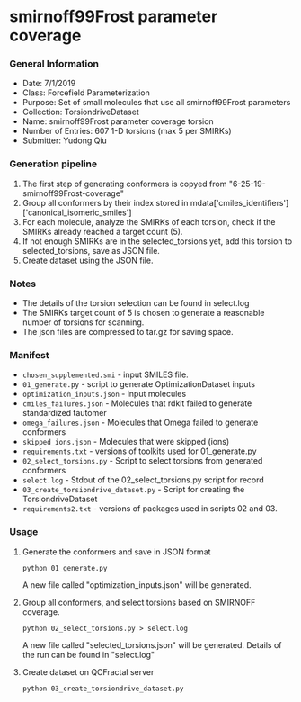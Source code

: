# smirnoff99Frost parameter coverage

### General Information
 - Date: 7/1/2019
 - Class: Forcefield Parameterization
 - Purpose: Set of small molecules that use all smirnoff99Frost parameters
 - Collection: TorsiondriveDataset
 - Name: smirnoff99Frost parameter coverage torsion
 - Number of Entries: 607 1-D torsions (max 5 per SMIRKs)
 - Submitter: Yudong Qiu

### Generation pipeline
1. The first step of generating conformers is copyed from "6-25-19-smirnoff99Frost-coverage"
2. Group all conformers by their index stored in mdata['cmiles_identifiers']['canonical_isomeric_smiles']
3. For each molecule, analyze the SMIRKs of each torsion, check if the SMIRKs already reached a target count (5).
4. If not enough SMIRKs are in the selected_torsions yet, add this torsion to selected_torsions, save as JSON file.
4. Create dataset using the JSON file.

### Notes
 - The details of the torsion selection can be found in select.log
 - The SMIRKs target count of 5 is chosen to generate a reasonable number of torsions for scanning.
 - The json files are compressed to tar.gz for saving space.

### Manifest
 - `chosen_supplemented.smi` - input SMILES file.
 - `01_generate.py` - script to generate OptimizationDataset inputs
 - `optimization_inputs.json` - input molecules
 - `cmiles_failures.json` - Molecules that rdkit failed to generate standardized tautomer
 - `omega_failures.json` - Molecules that Omega failed to generate conformers
 - `skipped_ions.json` - Molecules that were skipped (ions)
 - `requirements.txt` - versions of toolkits used for 01_generate.py
 - `02_select_torsions.py` - Script to select torsions from generated conformers
 - `select.log` - Stdout of the 02_select_torsions.py script for record
 - `03_create_torsiondrive_dataset.py` - Script for creating the TorsiondriveDataset
 - `requirements2.txt` - versions of packages used in scripts 02 and 03.


### Usage
1. Generate the conformers and save in JSON format
    ```
    python 01_generate.py
    ```
    A new file called "optimization_inputs.json" will be generated.

2. Group all conformers, and select torsions based on SMIRNOFF coverage.
    ```
    python 02_select_torsions.py > select.log
    ```
    A new file called "selected_torsions.json" will be generated. Details of the run can be found in "select.log"

3. Create dataset on QCFractal server
    ```
    python 03_create_torsiondrive_dataset.py
    ```
